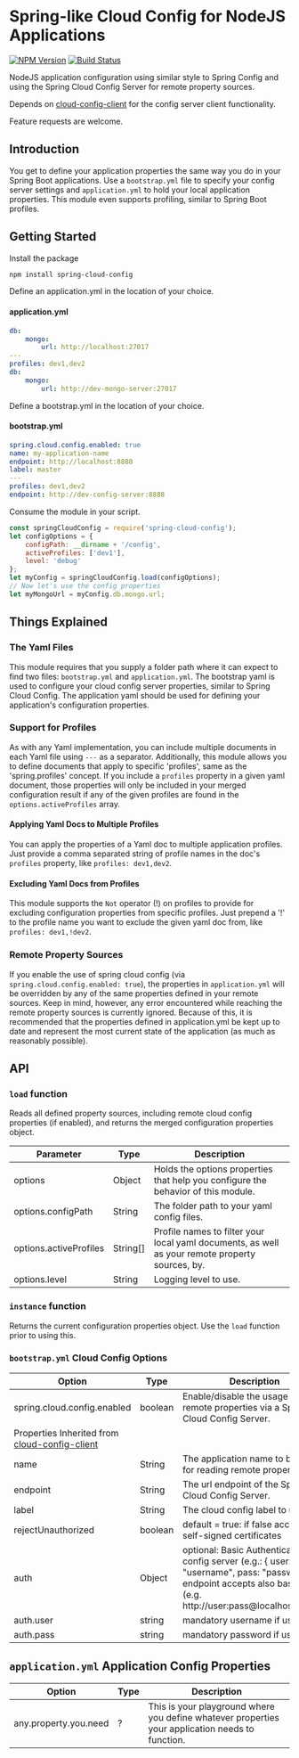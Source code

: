 # Spring-like Cloud Config for NodeJS Applications

[![NPM Version](https://img.shields.io/npm/v/spring-cloud-config.svg?style=flat)](https://www.npmjs.com/package/spring-cloud-config)
[![Build Status](https://travis-ci.org/MattRoss34/spring-cloud-config.svg?branch=master)](https://travis-ci.org/MattRoss34/spring-cloud-config)

NodeJS application configuration using similar style to Spring Config and using the Spring Cloud Config Server for remote property sources.

Depends on [cloud-config-client](https://www.npmjs.com/package/cloud-config-client) for the config server client functionality.

Feature requests are welcome.

## Introduction

You get to define your application properties the same way you do in your Spring Boot applications. Use a `bootstrap.yml` file to specify your config server settings and `application.yml` to hold your local application properties. This module even supports profiling, similar to Spring Boot profiles.

## Getting Started

Install the package
```bash
npm install spring-cloud-config
```

Define an application.yml in the location of your choice.
#### application.yml
```yaml
db:
    mongo:
        url: http://localhost:27017
---
profiles: dev1,dev2
db:
    mongo:
        url: http://dev-mongo-server:27017
```

Define a bootstrap.yml in the location of your choice.
#### bootstrap.yml
```yaml
spring.cloud.config.enabled: true
name: my-application-name
endpoint: http://localhost:8888
label: master
---
profiles: dev1,dev2
endpoint: http://dev-config-server:8888
```

Consume the module in your script.
```javascript
const springCloudConfig = require('spring-cloud-config');
let configOptions = {
    configPath: __dirname + '/config',
    activeProfiles: ['dev1'],
    level: 'debug'
};
let myConfig = springCloudConfig.load(configOptions);
// Now let's use the config properties
let myMongoUrl = myConfig.db.mongo.url;
```

## Things Explained

### The Yaml Files

This module requires that you supply a folder path where it can expect to find two files: `bootstrap.yml` and `application.yml`. The bootstrap yaml is used to configure your cloud config server properties, similar to Spring Cloud Config. The application yaml should be used for defining your application's configuration properties.

### Support for Profiles

As with any Yaml implementation, you can include multiple documents in each Yaml file using `---` as a separator. Additionally, this module allows you to define documents that apply to specific 'profiles', same as the 'spring.profiles' concept. If you include a `profiles` property in a given yaml document, those properties will only be included in your merged configuration result if any of the given profiles are found in the `options.activeProfiles` array.  

#### Applying Yaml Docs to Multiple Profiles

You can apply the properties of a Yaml doc to multiple application profiles. Just provide a comma separated string of profile names in the doc's `profiles` property, like `profiles: dev1,dev2`.

#### Excluding Yaml Docs from Profiles

This module supports the `Not` operator (!) on profiles to provide for excluding configuration properties from specific profiles. Just prepend a '!' to the profile name you want to exclude the given yaml doc from, like `profiles: dev1,!dev2`.

### Remote Property Sources

If you enable the use of spring cloud config (via `spring.cloud.config.enabled: true`), the properties in `application.yml` will be overridden by any of the same properties defined in your remote sources. Keep in mind, however, any error encountered while reaching the remote property sources is currently ignored. Because of this, it is recommended that the properties defined in application.yml be kept up to date and represent the most current state of the application (as much as reasonably possible).

## API
### `load` function

Reads all defined property sources, including remote cloud config properties (if enabled), and returns the merged configuration properties object.

Parameter | Type | Description
--------- | ---- | -----------
options | Object | Holds the options properties that help you configure the behavior of this module.
options.configPath | String | The folder path to your yaml config files.
options.activeProfiles | String[] | Profile names to filter your local yaml documents, as well as your remote property sources, by.
options.level | String | Logging level to use.

### `instance` function

Returns the current configuration properties object. Use the `load` function prior to using this.

### `bootstrap.yml` Cloud Config Options
Option | Type | Description
------ | -------- | -----------
spring.cloud.config.enabled | boolean | Enable/disable the usage of remote properties via a Spring Cloud Config Server.
Properties Inherited from [cloud-config-client](https://www.npmjs.com/package/cloud-config-client) | | 
name | String | The application name to be used for reading remote properties.
endpoint | String | The url endpoint of the Spring Cloud Config Server.
label | String | The cloud config label to use.
rejectUnauthorized | boolean | default = true: if false accepts self-signed certificates
auth | Object | optional: Basic Authentication for config server (e.g.: { user: "username", pass: "password"}). endpoint accepts also basic auth (e.g. http://user:pass@localhost:8888).
auth.user | string | mandatory username if using auth
auth.pass | string | mandatory password if using auth

## `application.yml` Application Config Properties
Option | Type | Description
------ | -------- | -----------
any.property.you.need | ? | This is your playground where you define whatever properties your application needs to function.